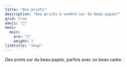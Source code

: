 ```yaml
---
title: "Des prints"
description: "Des prints à vendre sur du beau papier"
grid: true
emoji: "💸"
menu:
  main:
    pre: "💸"
    weight: 2
linktitle: "shop"
---
```


Des prints sur du beau papier, parfois avec un beau cadre.
